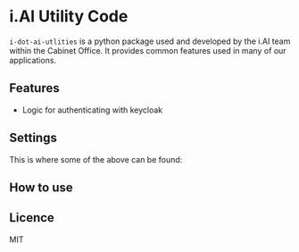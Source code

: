 # i.AI Utility Code

`i-dot-ai-utlities` is a python package used and developed by the i.AI team within the Cabinet Office.
It provides common features used in many of our applications.


## Features

* Logic for authenticating with keycloak


## Settings

This is where some of the above can be found:


## How to use

## Licence

MIT
